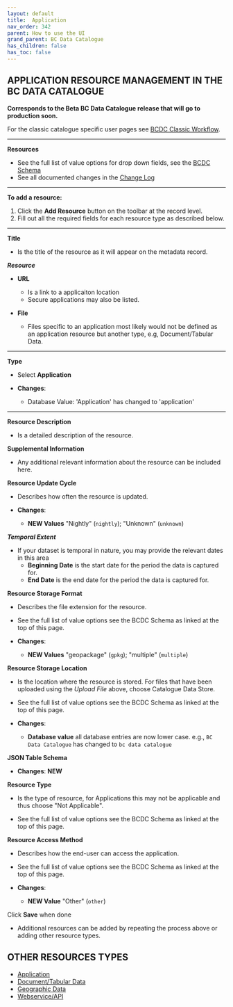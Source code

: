 ```yaml
---
layout: default
title:  Application
nav_order: 342
parent: How to use the UI
grand_parent: BC Data Catalogue
has_children: false
has_toc: false
---
```


## APPLICATION RESOURCE MANAGEMENT IN THE BC DATA CATALOGUE 

**Corresponds to the Beta BC Data Catalogue release that will go to production soon.**

For the classic catalogue specific user pages see [BCDC Classic Workflow](https://bcgov.github.io/data-publication/pages/dps_bcdc_classic_w.html).

---------------
**Resources**
+ See the full list of value options for drop down fields, see the [BCDC Schema](https://cat.data.gov.bc.ca/api/3/action/scheming_dataset_schema_show?type=bcdc_dataset)
+ See all documented changes in the [Change Log](https://github.com/bcgov/ckan-ui/blob/master/pages/beta_schema_changes.md#application-resource-level-changes)

---------------

**To add a resource:**
1. Click the **Add Resource** button on the toolbar at the record level.
1. Fill out all the required fields for each resource type as described below.


---------------

**Title**
+ Is the title of the resource as it will appear on the metadata record. 

**_Resource_**

+ **URL**
    - Is a link to a applicaiton location
    - Secure applications may also be listed.

+ **File**
    - Files specific to an application most likely would not be defined as an application resource but another type, e.g, Document/Tabular Data.

---------------

**Type**

+ Select **Application**

+ **Changes**:
    - Database Value: 'Application' has changed to 'application'

---------------

**Resource Description**

+ Is a detailed description of the resource.

**Supplemental Information**

+ Any additional relevant information about the resource can be included here.

**Resource Update Cycle**

+ Describes how often the resource is updated.

+ **Changes**:
    - **NEW Values** "Nightly" (`nightly`); "Unknown" (`unknown`)


**_Temporal Extent_**

+ If your dataset is temporal in nature, you may provide the relevant dates in this area
    - **Beginning Date** is the start date for the period the data is captured for.
    - **End Date** is the end date for the period the data is captured for. 

**Resource Storage Format**

+ Describes the file extension for the resource.
+ See the full list of value options see the BCDC Schema as linked at the top of this page.

+ **Changes**:
   - **NEW Values** "geopackage" (`gpkg`); "multiple" (`multiple`)

**Resource Storage Location**

+ Is the location where the resource is stored. For files that have been uploaded using the _Upload File_ above, choose Catalogue Data Store.
+ See the full list of value options see the BCDC Schema as linked at the top of this page.


+ **Changes**:
   - **Database value** all database entries are now lower case. e.g., `BC Data Catalogue` has changed to `bc data catalogue`

**JSON Table Schema**

+ **Changes**: **NEW**

**Resource Type**

+ Is the type of resource, for Applications this may not be applicable and thus choose "Not Applicable".

+ See the full list of value options see the BCDC Schema as linked at the top of this page.

**Resource Access Method**

+ Describes how the end-user can access the application.
+ See the full list of value options see the BCDC Schema as linked at the top of this page.

+ **Changes**:
   - **NEW Value** "Other" (`other`)

Click **Save** when done


+ Additional resources can be added by repeating the process above or adding other resource types.


## OTHER RESOURCES TYPES
- [Application](./dps_bcdc_w_application.md)
- [Document/Tabular Data](./dps_bcdc_w_dataset.md/)
- [Geographic Data](./dps_bcdc_w_geographic_dataset.md)
- [Webservice/API](./dps_bcdc_w_webservice_api.md)
